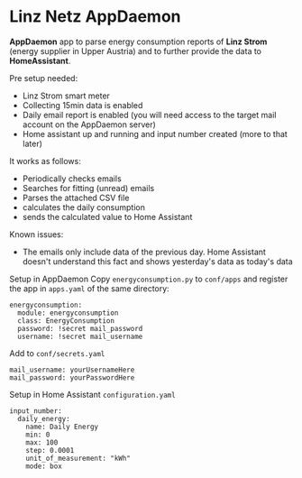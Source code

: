 # Linz Netz AppDaemon

**AppDaemon** app to parse energy consumption reports of **Linz Strom** (energy supplier in Upper Austria) and to further provide the data to **HomeAssistant**.

Pre setup needed:
- Linz Strom smart meter
- Collecting 15min data is enabled 
- Daily email report is enabled (you will need access to the target mail account on the AppDaemon server)
- Home assistant up and running and input number created (more to that later)
  
It works as follows:
- Periodically checks emails
- Searches for fitting (unread) emails
- Parses the attached CSV file
- calculates the daily consumption
- sends the calculated value to Home Assistant

Known issues:
- The emails only include data of the previous day. Home Assistant doesn't understand this fact and shows yesterday's data as today's data

Setup in AppDaemon
Copy `energyconsumption.py` to `conf/apps` and register the app in `apps.yaml` of the same directory:
```
energyconsumption:
    module: energyconsumption
    class: EnergyConsumption
    password: !secret mail_password
    username: !secret mail_username
```
Add to `conf/secrets.yaml`
```
mail_username: yourUsernameHere
mail_password: yourPasswordHere
```

Setup in Home Assistant
`configuration.yaml`
```
input_number:
    daily_energy:
        name: Daily Energy
        min: 0
        max: 100
        step: 0.0001
        unit_of_measurement: "kWh"
        mode: box
```
